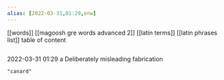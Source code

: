 ```yaml
---
alias: [2022-03-31,01:29,enw]
---
```

[[words]] [[magoosh gre words advanced 2]] [[latin terms]] [[latin phrases list]]
table of content
```toc
```

2022-03-31 01:29
a Deliberately misleading fabrication
```query
"canard"
```